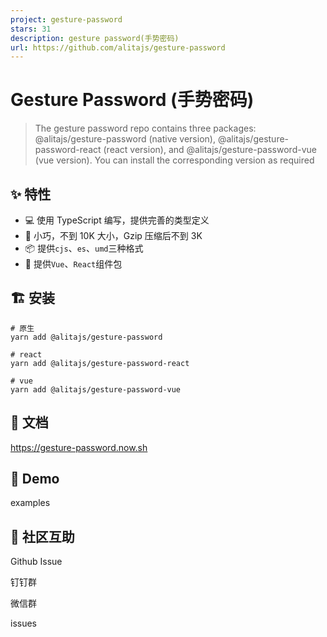 ```yaml
---
project: gesture-password
stars: 31
description: gesture password(手势密码)
url: https://github.com/alitajs/gesture-password
---
```


Gesture Password (手势密码)
=======================

> The gesture password repo contains three packages: @alitajs/gesture-password (native version), @alitajs/gesture-password-react (react version), and @alitajs/gesture-password-vue (vue version). You can install the corresponding version as required

✨ 特性
----

-   💻 使用 TypeScript 编写，提供完善的类型定义
-   🚀 小巧，不到 10K 大小，Gzip 压缩后不到 3K
-   📦 提供`cjs`、`es`、`umd`三种格式
-   🎉 提供`Vue`、`React`组件包

🏗 安装
-----

```
# 原生
yarn add @alitajs/gesture-password

# react
yarn add @alitajs/gesture-password-react

# vue
yarn add @alitajs/gesture-password-vue
```

📝 文档
-----

https://gesture-password.now.sh

👀 Demo
-------

examples

🌟 社区互助
-------

Github Issue

钉钉群

微信群

issues
